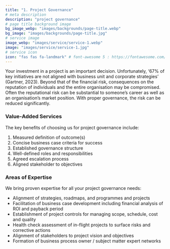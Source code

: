 ```yaml
---
title: "1. Project Governance"
# meta description
description: "project governance"
# page title background image
bg_image_webp: "images/backgrounds/page-title.webp"
bg_image: "images/backgrounds/page-title.jpg"
# service image
image_webp: "images/service/service-1.webp"
image: "images/service/service-1.jpg"
# service icon
icon: "fas fas fa-landmark" # font-awesome 5 : https://fontawesome.com/icons/
---
```


Your investment in a project is an important decision. Unfortunately, ‘67% of key initiatives are not aligned with business unit and corporate strategies’ (Gartner, 2023). Beyond that of the financial risk, consequences on the reputation of individuals and the entire organisation may be compromised. Often the reputational risk can be substantial to someone’s career as well as an organisation’s market position. With proper governance, the risk can be reduced significantly.

### Value-Added Services
The key benefits of choosing us for project governance include:
1. Measured definition of outcome(s)
2. Concise business case criteria for success
3. Established governance structure
4. Well-defined roles and responsibilities
5. Agreed escalation process
6. Aligned stakeholder to objectives

### Areas of Expertise
We bring proven expertise for all your project governance needs:
-	Alignment of strategies, roadmaps, and programmes and projects
-	Facilitation of business case development including financial analysis of ROI and payback period
-	Establishment of project controls for managing scope, schedule, cost and quality
-	Health check assessment of in-flight projects to surface risks and corrective actions
-	Alignment of stakeholders to project vision and objectives
-	Formation of business process owner / subject matter expert networks
